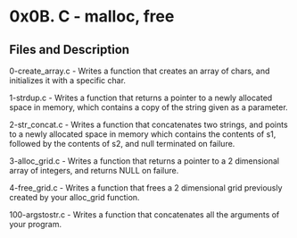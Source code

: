 # 0x0B. C - malloc, free

## Files and Description

0-create_array.c - Writes a function that creates an array of chars, and initializes it with a specific char.

1-strdup.c - Writes a function that returns a pointer to a newly allocated space in memory, which contains a copy of the string given as a parameter.

2-str_concat.c - Writes a function that concatenates two strings, and points to a newly allocated space in memory which contains the contents of s1, followed by the contents of s2, and null terminated on failure.

3-alloc_grid.c -  Writes a function that returns a pointer to a 2 dimensional array of integers, and returns NULL on failure.

4-free_grid.c - Writes a function that frees a 2 dimensional grid previously created by your alloc_grid function.

100-argstostr.c -  Writes a function that concatenates all the arguments of your program.
